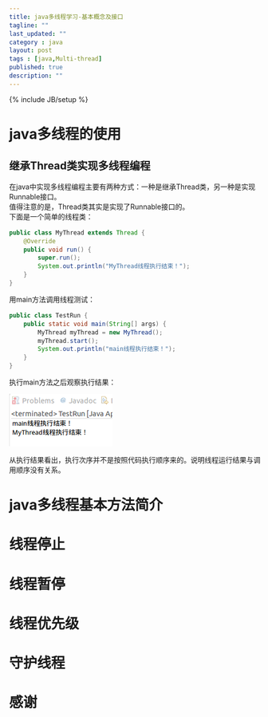 ```yaml
---
title: java多线程学习-基本概念及接口
tagline: ""
last_updated: ""
category : java
layout: post
tags : [java,Multi-thread]
published: true
description: ""
---
```

{% include JB/setup %}

# java多线程的使用  

## 继承Thread类实现多线程编程  
在java中实现多线程编程主要有两种方式：一种是继承Thread类，另一种是实现Runnable接口。  
值得注意的是，Thread类其实是实现了Runnable接口的。  
下面是一个简单的线程类：  

```java
public class MyThread extends Thread {
	@Override
	public void run() {
		super.run();
		System.out.println("MyThread线程执行结束！");
	}
}
```

用main方法调用线程测试：  

```java
public class TestRun {
	public static void main(String[] args) {
		MyThread myThread = new MyThread();
		myThread.start();
		System.out.println("main线程执行结束！");
	}
}
```

执行main方法之后观察执行结果：  

![oauth_2_0简单授权码流程图](/images/multi-thread/multi-thread-1.png)  

从执行结果看出，执行次序并不是按照代码执行顺序来的。说明线程运行结果与调用顺序没有关系。

# java多线程基本方法简介  

# 线程停止  

# 线程暂停  

# 线程优先级  

# 守护线程  

# 感谢
